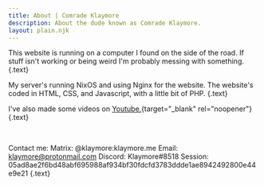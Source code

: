 ```yaml
---
title: About | Comrade Klaymore
description: About the dude known as Comrade Klaymore.
layout: plain.njk
---
```


This website is running on a computer I found on the side of the road. If stuff isn't working or being weird I'm probably messing with something. {.text}

My server's running NixOS and using Nginx for the website. The website's coded in HTML, CSS, and Javascript, with a little bit of PHP. {.text}

I've also made some videos on [Youtube.](https://www.youtube.com/channel/UCrLkMOV08B50cJFD2ocWdMA){target="_blank" rel="noopener"} {.text}

<br />

Contact me:
Matrix: @klaymore:klaymore.me
Email: klaymore@protonmail.com
Discord: Klaymore#8518
Session: 05ad8ae2f6bd48abf695988af934bf30fdcfd3783ddde1ae8942492800e44e9e21 {.text}
